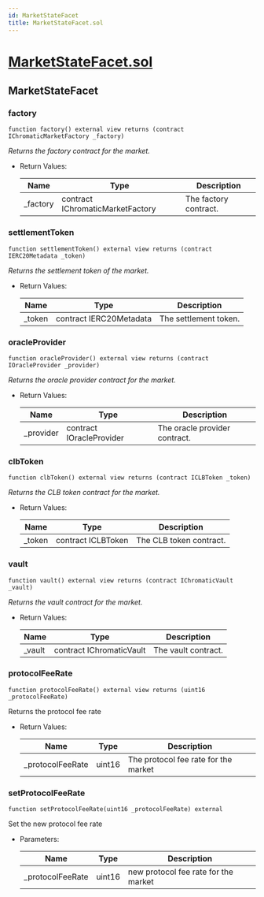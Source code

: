 ```yaml
---
id: MarketStateFacet
title: MarketStateFacet.sol
---
```

# [MarketStateFacet.sol](https://github.com/chromatic-protocol/contracts/tree/main/contracts/core/facets/market/MarketStateFacet.sol)

## MarketStateFacet

### factory

```solidity
function factory() external view returns (contract IChromaticMarketFactory _factory)
```

_Returns the factory contract for the market._

- Return Values:

  | Name | Type | Description |
  | ---- | ---- | ----------- |
  | _factory | contract IChromaticMarketFactory | The factory contract. |

### settlementToken

```solidity
function settlementToken() external view returns (contract IERC20Metadata _token)
```

_Returns the settlement token of the market._

- Return Values:

  | Name | Type | Description |
  | ---- | ---- | ----------- |
  | _token | contract IERC20Metadata | The settlement token. |

### oracleProvider

```solidity
function oracleProvider() external view returns (contract IOracleProvider _provider)
```

_Returns the oracle provider contract for the market._

- Return Values:

  | Name | Type | Description |
  | ---- | ---- | ----------- |
  | _provider | contract IOracleProvider | The oracle provider contract. |

### clbToken

```solidity
function clbToken() external view returns (contract ICLBToken _token)
```

_Returns the CLB token contract for the market._

- Return Values:

  | Name | Type | Description |
  | ---- | ---- | ----------- |
  | _token | contract ICLBToken | The CLB token contract. |

### vault

```solidity
function vault() external view returns (contract IChromaticVault _vault)
```

_Returns the vault contract for the market._

- Return Values:

  | Name | Type | Description |
  | ---- | ---- | ----------- |
  | _vault | contract IChromaticVault | The vault contract. |

### protocolFeeRate

```solidity
function protocolFeeRate() external view returns (uint16 _protocolFeeRate)
```

Returns the protocol fee rate

- Return Values:

  | Name | Type | Description |
  | ---- | ---- | ----------- |
  | _protocolFeeRate | uint16 | The protocol fee rate for the market |

### setProtocolFeeRate

```solidity
function setProtocolFeeRate(uint16 _protocolFeeRate) external
```

Set the new protocol fee rate

- Parameters:

  | Name | Type | Description |
  | ---- | ---- | ----------- |
  | _protocolFeeRate | uint16 | new protocol fee rate for the market |

